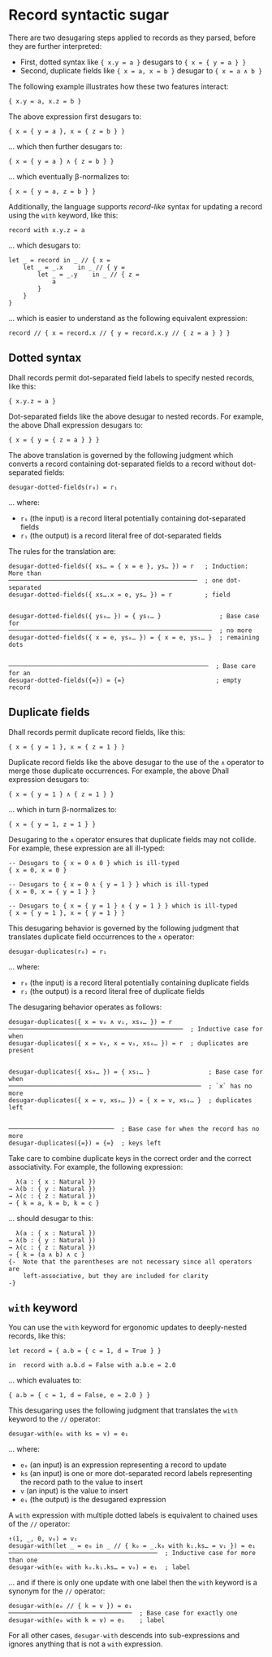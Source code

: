 # Record syntactic sugar

There are two desugaring steps applied to records as they parsed, before they
are further interpreted:

* First, dotted syntax like `{ x.y = a }` desugars to `{ x = { y = a } }`
* Second, duplicate fields like `{ x = a, x = b }` desugar to `{ x = a ∧ b }`

The following example illustrates how these two features interact:

```dhall
{ x.y = a, x.z = b }
```

The above expression first desugars to:

```dhall
{ x = { y = a }, x = { z = b } }
```

... which then further desugars to:

```dhall
{ x = { y = a } ∧ { z = b } }
```

... which eventually β-normalizes to:

```dhall
{ x = { y = a, z = b } }
```

Additionally, the language supports *record-like* syntax for updating a record
using the `with` keyword, like this:

```dhall
record with x.y.z = a
```

... which desugars to:

```dhall
let _ = record in _ // { x =
    let _ = _.x    in _ // { y =
        let _ = _.y    in _ // { z =
            a
        }
    }
}
```

... which is easier to understand as the following equivalent expression:

```dhall
record // { x = record.x // { y = record.x.y // { z = a } } }
```

## Dotted syntax

Dhall records permit dot-separated field labels to specify nested records, like
this:

```dhall
{ x.y.z = a }
```

Dot-separated fields like the above desugar to nested records.  For example,
the above Dhall expression desugars to:

```dhall
{ x = { y = { z = a } } }
```

The above translation is governed by the following judgment which converts
a record containing dot-separated fields to a record without dot-separated
fields:

    desugar-dotted-fields(r₀) = r₁

... where:

* `r₀` (the input) is a record literal potentially containing dot-separated
  fields
* `r₁` (the output) is a record literal free of dot-separated fields

The rules for the translation are:

    desugar-dotted-fields({ xs… = { x = e }, ys… }) = r   ; Induction: More than
    ────────────────────────────────────────────────────  ; one dot-separated
    desugar-dotted-fields({ xs….x = e, ys… }) = r         ; field


    desugar-dotted-fields({ ys₀… }) = { ys₁… }                ; Base case for
    ────────────────────────────────────────────────────────  ; no more
    desugar-dotted-fields({ x = e, ys₀… }) = { x = e, ys₁… }  ; remaining dots


    ───────────────────────────────────────────────────────  ; Base care for an
    desugar-dotted-fields({=}) = {=}                         ; empty record


## Duplicate fields

Dhall records permit duplicate record fields, like this:

```dhall
{ x = { y = 1 }, x = { z = 1 } }
```

Duplicate record fields like the above desugar to the use of the `∧` operator
to merge those duplicate occurrences.  For example, the above Dhall
expression desugars to:

```dhall
{ x = { y = 1 } ∧ { z = 1 } }
```

... which in turn β-normalizes to:

```dhall
{ x = { y = 1, z = 1 } }
```

Desugaring to the `∧` operator ensures that duplicate fields may not collide.
For example, these expression are all ill-typed:

```dhall
-- Desugars to { x = 0 ∧ 0 } which is ill-typed
{ x = 0, x = 0 }

-- Desugars to { x = 0 ∧ { y = 1 } } which is ill-typed
{ x = 0, x = { y = 1 } }

-- Desugars to { x = { y = 1 } ∧ { y = 1 } } which is ill-typed
{ x = { y = 1 }, x = { y = 1 } }
```

This desugaring behavior is governed by the following judgment that translates
duplicate field occurrences to the `∧` operator:

    desugar-duplicates(r₀) = r₁

... where:

* `r₀` (the input) is a record literal potentially containing duplicate fields
* `r₁` (the output) is a record literal free of duplicate fields

The desugaring behavior operates as follows:


    desugar-duplicates({ x = v₀ ∧ v₁, xs₀… }) = r
    ────────────────────────────────────────────────  ; Inductive case for when
    desugar-duplicates({ x = v₀, x = v₁, xs₀… }) = r  ; duplicates are present


    desugar-duplicates({ xs₀… }) = { xs₁… }                ; Base case for when
    ─────────────────────────────────────────────────────  ; `x` has no more
    desugar-duplicates({ x = v, xs₀… }) = { x = v, xs₁… }  ; duplicates left


    ─────────────────────────────  ; Base case for when the record has no more
    desugar-duplicates({=}) = {=}  ; keys left


Take care to combine duplicate keys in the correct order and the correct
associativity.  For example, the following expression:

```dhall
  λ(a : { x : Natural })
→ λ(b : { y : Natural })
→ λ(c : { z : Natural })
→ { k = a, k = b, k = c }
```

... should desugar to this:

```dhall
  λ(a : { x : Natural })
→ λ(b : { y : Natural })
→ λ(c : { z : Natural })
→ { k = (a ∧ b) ∧ c }
{-  Note that the parentheses are not necessary since all operators are
    left-associative, but they are included for clarity
-}
```

## `with` keyword

You can use the `with` keyword for ergonomic updates to deeply-nested records,
like this:

```dhall
let record = { a.b = { c = 1, d = True } }

in  record with a.b.d = False with a.b.e = 2.0
```

... which evaluates to:

```dhall
{ a.b = { c = 1, d = False, e = 2.0 } }
```

This desugaring uses the following judgment that translates the `with` keyword to
the `//` operator:

    desugar-with(e₀ with ks = v) = e₁

... where:

* `e₀` (an input) is an expression representing a record to update
* `ks` (an input) is one or more dot-separated record labels representing the
  record path to the value to insert
* `v`  (an input) is the value to insert
* `e₁` (the output) is the desugared expression

A `with` expression with multiple dotted labels is equivalent to chained uses of
the `//` operator:


    ↑(1, _, 0, v₀) = v₁
    desugar-with(let _ = e₀ in _ // { k₀ = _.k₀ with k₁.ks… = v₁ }) = e₁
    ─────────────────────────────────────────  ; Inductive case for more than one
    desugar-with(e₀ with k₀.k₁.ks… = v₀) = e₁  ; label


... and if there is only one update with one label then the `with` keyword is a
synonym for the `//` operator:


    desugar-with(e₀ // { k = v }) = e₁
    ──────────────────────────────────  ; Base case for exactly one
    desugar-with(e₀ with k = v) = e₁    ; label


For all other cases, `desugar-with` descends into sub-expressions and ignores
anything that is not a `with` expression.
